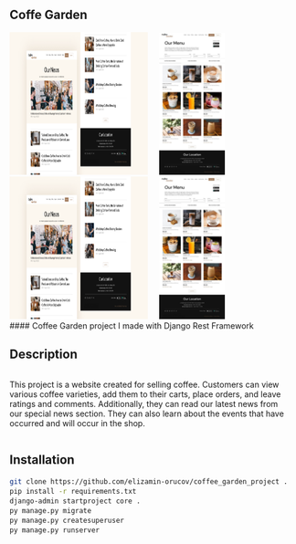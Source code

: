 ## Coffe Garden
<div style="display: flex; align-items: center;">
    <div style="flex: 1; margin-right: 20px;">
        <img src="readme_config/images/image_coffee_garden.png" height="250">
    </div>
    <div style="flex: 1;">
        <img src="readme_config/images/image_coffee_home.jpg" class="image" height="250">
    </div>
</div>
<div style="display: flex; align-items: center;">
    <div style="flex: 1; margin-right: 20px;">
        <img src="readme_config/images/image_coffee_garden.png" height="250">
    </div>
    <div style="flex: 1;">
        <img src="readme_config/images/image_coffee_home.jpg" class="image" height="250">
    </div>
</div>
#### Coffee Garden project I made with Django Rest Framework

## Description
<link rel="stylesheet" type="text/css" href="readme_config/css/style.css">
<div style="display: flex; align-items: center;">
    <div style="flex: 1; margin-right: 20px;">
<div class="container">
    <div class="text" style="col-md-6">
        <p>This project is a website created for selling coffee.
        Customers can view various coffee varieties,
        add them to their carts, place orders,
        and leave ratings and comments. Additionally,
        they can read our latest news from our special news section.
        They can also learn about the events that have occurred and will occur in the shop.</p>
    </div>
</div>
</div>
</div>


## Installation
````bash
git clone https://github.com/elizamin-orucov/coffee_garden_project .
pip install -r requirements.txt
django-admin startproject core .
py manage.py migrate
py manage.py createsuperuser
py manage.py runserver
````
